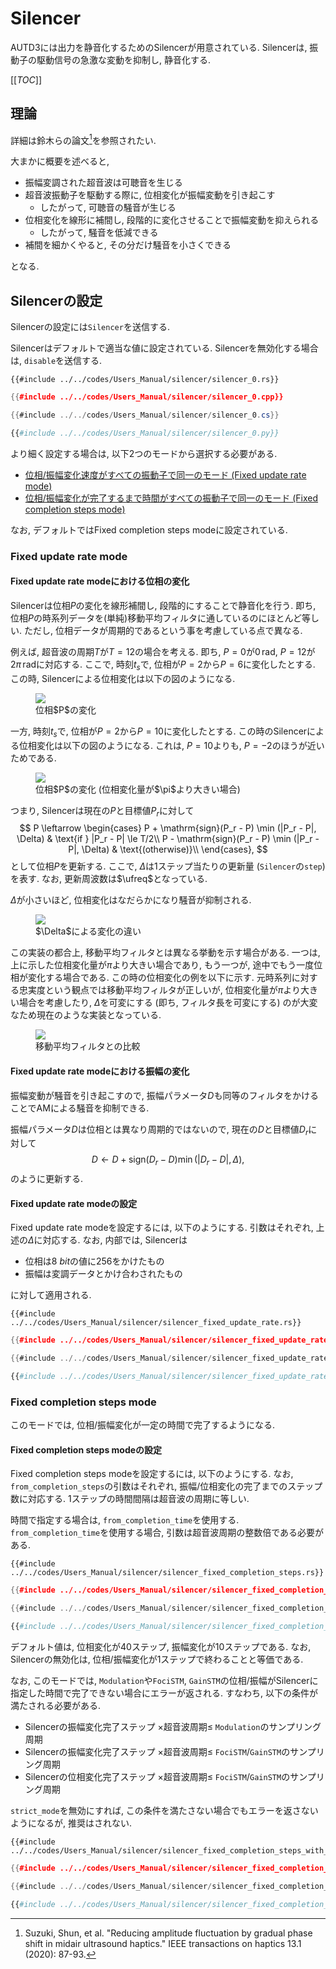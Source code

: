 # Silencer

AUTD3には出力を静音化するためのSilencerが用意されている.
Silencerは, 振動子の駆動信号の急激な変動を抑制し, 静音化する.

[[_TOC_]]

## 理論

詳細は鈴木らの論文[^suzuki2020]を参照されたい.

大まかに概要を述べると, 

* 振幅変調された超音波は可聴音を生じる
* 超音波振動子を駆動する際に, 位相変化が振幅変動を引き起こす
    * したがって, 可聴音の騒音が生じる
* 位相変化を線形に補間し, 段階的に変化させることで振幅変動を抑えられる
    * したがって, 騒音を低減できる
* 補間を細かくやると, その分だけ騒音を小さくできる

となる.

## Silencerの設定

Silencerの設定には`Silencer`を送信する.

Silencerはデフォルトで適当な値に設定されている.
Silencerを無効化する場合は, `disable`を送信する.

```rust,edition2021
{{#include ../../codes/Users_Manual/silencer/silencer_0.rs}}
```

```cpp
{{#include ../../codes/Users_Manual/silencer/silencer_0.cpp}}
```

```cs
{{#include ../../codes/Users_Manual/silencer/silencer_0.cs}}
```

```python
{{#include ../../codes/Users_Manual/silencer/silencer_0.py}}
```

より細く設定する場合は, 以下2つのモードから選択する必要がある.

- [位相/振幅変化速度がすべての振動子で同一のモード (Fixed update rate mode)](#fixed-update-rate-mode)
- [位相/振幅変化が完了するまで時間がすべての振動子で同一のモード (Fixed completion steps mode)](#fixed-completion-steps-mode)

なお, デフォルトではFixed completion steps modeに設定されている.

### Fixed update rate mode

#### Fixed update rate modeにおける位相の変化

Silencerは位相$P$の変化を線形補間し, 段階的にすることで静音化を行う.
即ち, 位相$P$の時系列データを(単純)移動平均フィルタに通しているのにほとんど等しい.
ただし, 位相データが周期的であるという事を考慮している点で異なる.

例えば, 超音波の周期$T$が$T=12$の場合を考える. 即ち, $P=0$が$0\,\mathrm{rad}$, $P=12$が$2\pi\,\mathrm{rad}$に対応する. 
ここで, 時刻$t_s$で, 位相が$P=2$から$P=6$に変化したとする.
この時, Silencerによる位相変化は以下の図のようになる.

<figure>
  <img src="../fig/Users_Manual/silent/phase.svg"/>
<figcaption>位相$P$の変化</figcaption>
</figure>

一方, 時刻$t_s$で, 位相が$P=2$から$P=10$に変化したとする.
この時のSilencerによる位相変化は以下の図のようになる.
これは, $P=10$よりも, $P=-2$のほうが近いためである.

<figure>
  <img src="../fig/Users_Manual/silent/phase2.svg"/>
<figcaption>位相$P$の変化 (位相変化量が$\pi$より大きい場合)</figcaption>
</figure>

つまり, Silencerは現在の$P$と目標値$P_r$に対して
$$
    P \leftarrow \begin{cases}
        P + \mathrm{sign}(P_r - P) \min (|P_r - P|, \Delta) & \text{if } |P_r - P| \le T/2\\
        P - \mathrm{sign}(P_r - P) \min (|P_r - P|, \Delta) & \text{(otherwise)}\\
    \end{cases},
$$
として位相$P$を更新する.
ここで, $\Delta$は1ステップ当たりの更新量 (`Silencer`の`step`) を表す.
なお, 更新周波数は$\ufreq$となっている.

$\Delta$が小さいほど, 位相変化はなだらかになり騒音が抑制される.

<figure>
  <img src="../fig/Users_Manual/silent/duty.svg"/>
<figcaption>$\Delta$による変化の違い</figcaption>
</figure>

この実装の都合上, 移動平均フィルタとは異なる挙動を示す場合がある.
一つは, 上に示した位相変化量が$\pi$より大きい場合であり, もう一つが, 途中でもう一度位相が変化する場合である.
この時の位相変化の例を以下に示す.
元時系列に対する忠実度という観点では移動平均フィルタが正しいが, 位相変化量が$\pi$より大きい場合を考慮したり, $\Delta$を可変にする (即ち, フィルタ長を可変にする) のが大変なため現在のような実装となっている.

<figure>
  <img src="../fig/Users_Manual/silent/mean.svg"/>
<figcaption>移動平均フィルタとの比較</figcaption>
</figure>

#### Fixed update rate modeにおける振幅の変化

振幅変動が騒音を引き起こすので, 振幅パラメータ$D$も同等のフィルタをかけることでAMによる騒音を抑制できる.

振幅パラメータ$D$は位相とは異なり周期的ではないので, 現在の$D$と目標値$D_r$に対して
$$
    D \leftarrow D + \mathrm{sign}(D_r - D) \min (|D_r - D|, \Delta),
$$
のように更新する.

#### Fixed update rate modeの設定

Fixed update rate modeを設定するには, 以下のようにする.
引数はそれぞれ, 上述の$\Delta$に対応する.
なお, 内部では, Silencerは
- 位相は$\SI{8}{bit}$の値に$256$をかけたもの
- 振幅は変調データとかけ合わされたもの

に対して適用される.

```rust,edition2021
{{#include ../../codes/Users_Manual/silencer/silencer_fixed_update_rate.rs}}
```

```cpp
{{#include ../../codes/Users_Manual/silencer/silencer_fixed_update_rate.cpp}}
```

```cs
{{#include ../../codes/Users_Manual/silencer/silencer_fixed_update_rate.cs}}
```

```python
{{#include ../../codes/Users_Manual/silencer/silencer_fixed_update_rate.py}}
```

### Fixed completion steps mode

このモードでは, 位相/振幅変化が一定の時間で完了するようになる.

#### Fixed completion steps modeの設定

Fixed completion steps modeを設定するには, 以下のようにする.
なお, `from_completion_steps`の引数はそれぞれ, 振幅/位相変化の完了までのステップ数に対応する.
1ステップの時間間隔は超音波の周期に等しい.

時間で指定する場合は, `from_completion_time`を使用する.
`from_completion_time`を使用する場合, 引数は超音波周期の整数倍である必要がある.

```rust,edition2021
{{#include ../../codes/Users_Manual/silencer/silencer_fixed_completion_steps.rs}}
```

```cpp
{{#include ../../codes/Users_Manual/silencer/silencer_fixed_completion_steps.cpp}}
```

```cs
{{#include ../../codes/Users_Manual/silencer/silencer_fixed_completion_steps.cs}}
```

```python
{{#include ../../codes/Users_Manual/silencer/silencer_fixed_completion_steps.py}}
```

デフォルト値は, 位相変化が$40$ステップ, 振幅変化が$10$ステップである.
なお, Silencerの無効化は, 位相/振幅変化が$1$ステップで終わることと等価である.

なお, このモードでは, `Modulation`や`FociSTM`, `GainSTM`の位相/振幅がSilencerに指定した時間で完了できない場合にエラーが返される.
すなわち, 以下の条件が満たされる必要がある.
- Silencerの振幅変化完了ステップ $\times \text{超音波周期} \le$ `Modulation`のサンプリング周期
- Silencerの振幅変化完了ステップ $\times \text{超音波周期} \le$ `FociSTM`/`GainSTM`のサンプリング周期
- Silencerの位相変化完了ステップ $\times \text{超音波周期} \le$ `FociSTM`/`GainSTM`のサンプリング周期

`strict_mode`を無効にすれば, この条件を満たさない場合でもエラーを返さないようになるが, 推奨はされない.

```rust,edition2021
{{#include ../../codes/Users_Manual/silencer/silencer_fixed_completion_steps_with_strict.rs}}
```

```cpp
{{#include ../../codes/Users_Manual/silencer/silencer_fixed_completion_steps_with_strict.cpp}}
```

```cs
{{#include ../../codes/Users_Manual/silencer/silencer_fixed_completion_steps_with_strict.cs}}
```

```python
{{#include ../../codes/Users_Manual/silencer/silencer_fixed_completion_steps_with_strict.py}}
```

[^suzuki2020]: Suzuki, Shun, et al. "Reducing amplitude fluctuation by gradual phase shift in midair ultrasound haptics." IEEE transactions on haptics 13.1 (2020): 87-93.
